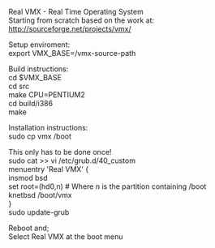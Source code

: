 Real VMX  - Real Time Operating System  
Starting from scratch based on the work at:  
http://sourceforge.net/projects/vmx/  
   
Setup enviroment:  
export VMX_BASE=/vmx-source-path  
   
Build instructions:  
cd $VMX_BASE  
cd src  
make CPU=PENTIUM2  
cd build/i386  
make  
   
Installation instructions:  
sudo cp vmx /boot   
   
This only has to be done once!  
sudo cat >> vi /etc/grub.d/40_custom   
menuentry 'Real VMX' {  
    insmod bsd  
    set root=(hd0,n)	# Where n is the partition containing /boot  
    knetbsd /boot/vmx  
}  
sudo update-grub  
   
Reboot and;  
Select Real VMX at the boot menu  

